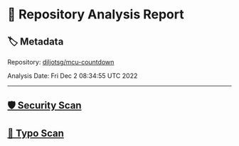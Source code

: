 # 🧪 Repository Analysis Report

## 🏷️ Metadata

Repository:
[diljotsg/mcu-countdown](https://github.com/diljotsg/mcu-countdown)

Analysis Date:
Fri Dec  2 08:34:55 UTC 2022

---

## [🛡️ Security Scan](./security)


## [🚫 Typo Scan](./typos)


